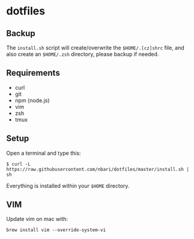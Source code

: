 # dotfiles


Backup
------

The ``install.sh`` script  will create/overwrite the ``$HOME/.[cz]shrc`` file, and
also create an ``$HOME/.zsh`` directory, please backup if needed.

Requirements
------------

* curl
* git
* npm (node.js)
* vim
* zsh
* tmux

Setup
-----

Open a terminal and type this:

    $ curl -L https://raw.githubusercontent.com/nbari/dotfiles/master/install.sh | sh

Everything is installed within your ``$HOME`` directory.


VIM
---

Update vim on mac with:

    brew install vim --override-system-vi
